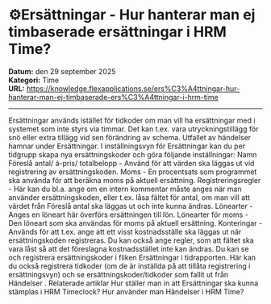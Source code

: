 # ⚙️Ersättningar - Hur hanterar man ej timbaserade ersättningar i HRM Time?

**Datum:** den 29 september 2025  
**Kategori:** Time  
**URL:** https://knowledge.flexapplications.se/ers%C3%A4ttningar-hur-hanterar-man-ej-timbaserade-ers%C3%A4ttningar-i-hrm-time

---

Ersättningar används istället för tidkoder om man vill ha ersättningar med i systemet som inte styrs via timmar. Det kan t.ex. vara utryckningstillägg för snö eller extra tillägg vid sen förändring av schema. Utfallet av händelser hamnar under Ersättningar.
I inställningsvyn för Ersättningar kan du per tidgrupp skapa nya ersättningskoder och göra följande inställningar:
Namn
Föreslå antal/
á-pris/
totalbelopp -
Använd för att värden ska läggas ut vid registrering av ersättningskoden.
Moms -
En procentsats som programmet ska använda för att beräkna moms på aktuell ersättning.
Registreringsregler -
Här kan du bl.a. ange om en intern kommentar måste anges när man använder ersättningskoden, eller t.ex. låsa fältet för antal, om man vill att värdet från
Föreslå antal
ska läggas ut och inte kunna ändras.
Lönearter -
Anges en löneart här överförs ersättningen till lön.
Lönearter för moms -
Den löneart som ska användas för moms på aktuell ersättning.
Konteringar -
Används för att t.ex. ange att ett visst kostnadsställe ska läggas ut när ersättningskoden registreras. Du kan också ange regler, som att fältet ska vara låst så att det föreslagna kostnadsstället inte kan ändras.
Du kan se och registrera ersättningskoder i fliken
Ersättningar
i tidrapporten. Här kan du också registrera tidkoder (om de är inställda på att tillåta registrering i ersättningsvyn) och se ersättningskoder/tidkoder som fallit ut från
Händelser
.
Relaterade artiklar
Hur ställer man in att Ersättningar ska kunna stämplas i HRM Timeclock?
Hur använder man Händelser i HRM Time?
